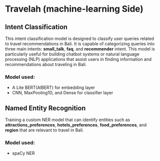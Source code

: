 # Travelah (machine-learning Side)

## Intent Classification
This intent classification model is designed to classify user queries related to travel recommendations in Bali. It is capable of categorizing queries into three main intents: **small_talk**, **faq**, and **recommender** intent. This model is particularly useful for building chatbot systems or natural language processing (NLP) applications that assist users in finding information and recommendations about traveling in Bali.
### Model used:
* A Lite BERT(AlBERT) for embedding layer
* CNN, MaxPooling1D, and Dense for classifier layer

## Named Entity Recognition
Training a custom NER model that can identify entities such as **attractions_preferences**, **hotels_preferences**, **food_preferences**, and **region** that are relevant to travel in Bali.
### Model used:
* spaCy NER


